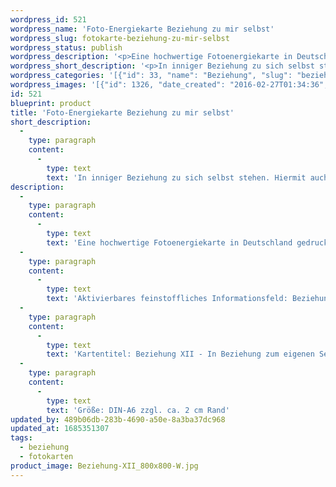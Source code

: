 ```yaml
---
wordpress_id: 521
wordpress_name: 'Foto-Energiekarte Beziehung zu mir selbst'
wordpress_slug: fotokarte-beziehung-zu-mir-selbst
wordpress_status: publish
wordpress_description: '<p>Eine hochwertige Fotoenergiekarte in Deutschland gedruckt und in Handarbeit laminiert.  Sie ist in Postkartengröße (DIN-A6) gut zu transportieren und kann auch auf den Körper aufgelegt werden.</p><p>Aktivierbares feinstoffliches Informationsfeld: Beziehung - Selbstakzeptanz - Freundschaft - Innigkeit: In einer innigen Beziehung mit sich selbst sein. Sich selbst so annehmen, als wenn man sich - symbolisch gesehen - heiraten würde. Hierdurch eine echte Basis für aufrichtige und innige Beziehungen zu anderen Menschen entwickeln.</p><p>Kartentitel: Beziehung XII - In Beziehung zum eigenen Selbst. Reihe: Beziehung. Schwingung: Türkis</p><p>Größe: DIN-A6 zzgl. ca. 2 cm Rand<br />Andere Formate sind individuell für Sie innerhalb weniger Tage herstellbar. Bitte kontaktieren Sie uns hierfür unter <a href="mailto:info@elvedenverlag.de">info@elvedenverlag.de</a>.</p><p><a href="https://my.feenbaum.de/anwendung-energiebilder-foto-laminiert/">Anwendungshinweise</a></p>'
wordpress_short_description: '<p>In inniger Beziehung zu sich selbst stehen. Hiermit auch eine Basis für aufrichtige und innige Beziehungen zu anderen Menschen erschaffen<br /><em>Hinweis: Das Wasserzeichen „Elveden Verlag Energiebild“ wird nicht mit gedruckt</em></p>'
wordpress_categories: '[{"id": 33, "name": "Beziehung", "slug": "beziehung"}, {"id": 23, "name": "Fotokarten", "slug": "fotokarten"}]'
wordpress_images: '[{"id": 1326, "date_created": "2016-02-27T01:34:36", "date_created_gmt": "2016-02-26T23:34:36", "date_modified": "2016-02-27T01:34:36", "date_modified_gmt": "2016-02-26T23:34:36", "src": "https://my.feenbaum.de/wp-content/uploads/2016/02/Beziehung-XII_800x800-W.jpg", "name": "Beziehung-XII_800x800-W", "alt": ""}]'
id: 521
blueprint: product
title: 'Foto-Energiekarte Beziehung zu mir selbst'
short_description:
  -
    type: paragraph
    content:
      -
        type: text
        text: 'In inniger Beziehung zu sich selbst stehen. Hiermit auch eine Basis für aufrichtige und innige Beziehungen zu anderen Menschen erschaffen'
description:
  -
    type: paragraph
    content:
      -
        type: text
        text: 'Eine hochwertige Fotoenergiekarte in Deutschland gedruckt und in Handarbeit laminiert.  Sie ist in Postkartengröße (DIN-A6) gut zu transportieren und kann auch auf den Körper aufgelegt werden.'
  -
    type: paragraph
    content:
      -
        type: text
        text: 'Aktivierbares feinstoffliches Informationsfeld: Beziehung - Selbstakzeptanz - Freundschaft - Innigkeit: In einer innigen Beziehung mit sich selbst sein. Sich selbst so annehmen, als wenn man sich - symbolisch gesehen - heiraten würde. Hierdurch eine echte Basis für aufrichtige und innige Beziehungen zu anderen Menschen entwickeln.'
  -
    type: paragraph
    content:
      -
        type: text
        text: 'Kartentitel: Beziehung XII - In Beziehung zum eigenen Selbst. Reihe: Beziehung. Schwingung: Türkis'
  -
    type: paragraph
    content:
      -
        type: text
        text: 'Größe: DIN-A6 zzgl. ca. 2 cm Rand'
updated_by: 489b06db-283b-4690-a50e-8a3ba37dc968
updated_at: 1685351307
tags:
  - beziehung
  - fotokarten
product_image: Beziehung-XII_800x800-W.jpg
---
```

